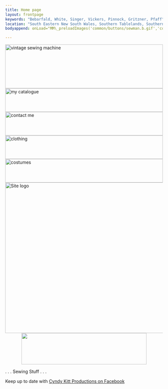```yaml
---
title: Home page
layout: frontpage
keywords: "Bebarfald, White, Singer, Vickers, Pinnock, Gritzner, Pfaff"
location: "South Eastern New South Wales, Southern Tablelands, Southern Highlands, Goulburn, New South Wales, Australia.  Custom clothing and costume.  Craft accesories "
bodyappend: onLoad="MM\_preloadImages('common/buttons/sewman.b.gif','common/buttons/clothing.b.gif','common/buttons/costume.b.gif','common/buttons/cat.b.gif')"

---
```

<div class="container justify-content-center">
<div class="row">
<div class="col-3 py-0">
<div class="row">
<div class="col-12 mb-1">
<a href="{{ "machines" }}" onMouseOut="MM_swapImgRestore()" onMouseOver="MM_swapImage('sewing machine','','{{ "assets/buttons/sm.b.gif" | relative_url }}',1)"><img class="img-fluid" alt="vintage sewing machine" name="sewing machine" border="0" src="{{ "assets/buttons/sm.a.gif" |relative_url }}" width="100%" height="140"></a>
</div><!-- end inner col -->
<div class="col-12 mb-1">
<a href="{{ "pricelist" }}" onMouseOut="MM_swapImgRestore()" onMouseOver="MM_swapImage('catalogue','','{{ "assets/buttons/cat.b.gif" | relative_url }}',1)"><img class="img-fluid" alt="my catalogue" name="catalogue" border="0" src="{{ "assets/buttons/cat.a.gif" |relative_url }}" width="100%" height="75"></a>
</div><!-- end inner col -->
<div class="col-12 mb-1">
<a href="{{ "contact" }}" onMouseOut="MM_swapImgRestore()" onMouseOver="MM_swapImage('contact','','{{ "assets/buttons/cont.b.gif" | relative_url }}',1)"><img class="img-fluid" alt="contact me" name="contact" border="0" src="{{ "assets/buttons/cont.a.gif" |relative_url }}" width="100%" height="75"></a>
</div><!-- end inner col -->
<div class="col-12 mb-1">
<a href="{{ "sewing" }}" onMouseOut="MM_swapImgRestore()" onMouseOver="MM_swapImage('clothing','','{{ "assets/buttons/clothing.b.gif" | relative_url }}',1)"><img class="img-fluid" alt="clothing" name="clothing" border="0" src="{{ "assets/buttons/clothing.a.gif" |relative_url }}" width="100%" height="75"></a>
</div><!-- end inner col -->
<div class="col">
<a href="{{ "sewing/costumes" }}" onMouseOut="MM_swapImgRestore()" onMouseOver="MM_swapImage('costume','','{{ "assets/buttons/costume.b.gif" | relative_url }}',1)"><img class="img-fluid" alt="costumes" name="costume" border="0" src="{{ "assets/buttons/costume.a.gif" |relative_url }}" width="100%" height="75"></a>
</div><!-- end inner col -->
</div><!-- end inner row -->
</div><!-- end outer col -->
<div class="col-9 pt-2">
<img class="img-fluid" alt="Site logo" src="{{ "assets/pic/ckp-index.gif" |relative_url }}" width="600" height="480" usemap="#Map" border="0"> 
<map name="Map"> 
<area alt="Site overview" shape="rect" coords="253,434,342,475" href="a.main/index.html">
</map>
</div><!-- end outer col -->
</div><!-- end outer row -->
</div><!-- end container -->
<div align="center" class="my-2"><a href="{{ "/shop" }}"><img src="{{ "assets/buttons/ckpshopani.gif" | relative_url }}" width="400" height="100" border="0"></a></div>
<div class="text-center">
<p class="h1 bg-light mt-4">. . . Sewing Stuff . . . </p>
<p class="mb-4">Keep up to date with <a href="//www.facebook.com/CyndyKittProd" target="_blank">Cyndy Kitt Productions on Facebook</a> </p>
<div id="fb-root"></div><script src="//connect.facebook.net/en_US/all.js#xfbml=1"></script>
<fb:send href="cyndykitt.com.au" font="trebuchet ms"></fb:send> </div>

